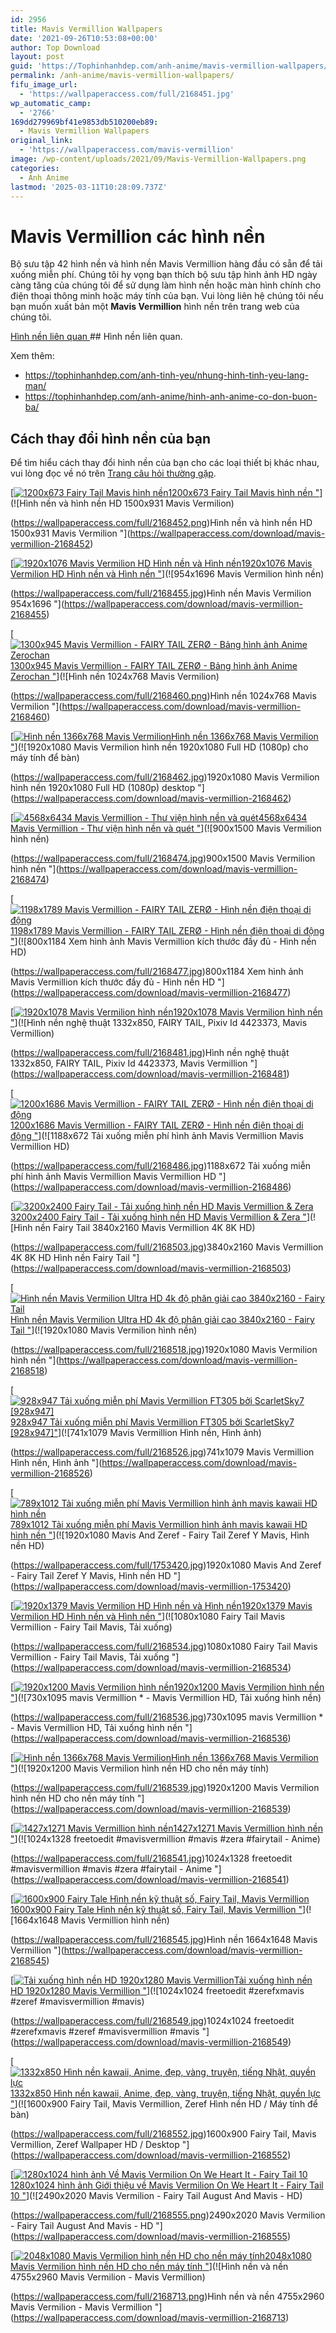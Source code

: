 ```yaml
---
id: 2956
title: Mavis Vermillion Wallpapers
date: '2021-09-26T10:53:08+00:00'
author: Top Download
layout: post
guid: 'https://Tophinhanhdep.com/anh-anime/mavis-vermillion-wallpapers/'
permalink: /anh-anime/mavis-vermillion-wallpapers/
fifu_image_url:
  - 'https://wallpaperaccess.com/full/2168451.jpg'
wp_automatic_camp:
  - '2766'
169dd279969bf41e9853db510200eb89:
  - Mavis Vermillion Wallpapers
original_link:
  - 'https://wallpaperaccess.com/mavis-vermillion'
image: /wp-content/uploads/2021/09/Mavis-Vermillion-Wallpapers.png
categories:
  - Ảnh Anime
lastmod: '2025-03-11T10:28:09.737Z'
---
```

# Mavis Vermillion các hình nền

Bộ sưu tập 42 hình nền và hình nền Mavis Vermillion hàng đầu có sẵn để tải xuống miễn phí. Chúng tôi hy vọng bạn thích bộ sưu tập hình ảnh HD ngày càng tăng của chúng tôi để sử dụng làm hình nền hoặc màn hình chính cho điện thoại thông minh hoặc máy tính của bạn. Vui lòng liên hệ chúng tôi nếu bạn muốn xuất bản một **Mavis Vermillion** hình nền trên trang web của chúng tôi.

[Hình nền liên quan ](#related) ## Hình nền liên quan.

   
 Xem thêm:

   
- <https://tophinhanhdep.com/anh-tinh-yeu/nhung-hinh-tinh-yeu-lang-man/>
- <https://tophinhanhdep.com/anh-anime/hinh-anh-anime-co-don-buon-ba/>

## Cách thay đổi hình nền của bạn

Để tìm hiểu cách thay đổi hình nền của bạn cho các loại thiết bị khác nhau, vui lòng đọc về nó trên [Trang câu hỏi thường gặp](https://tophinhanhdep.com/faq/).

  
[[![1200x673 Fairy Tail Mavis hình nền](https://wallpaperaccess.com/full/2168451.jpg)1200x673 Fairy Tail Mavis hình nền "](https://wallpaperaccess.com/download/mavis-vermillion-2168451)](![Hình nền và hình nền HD 1500x931 Mavis Vermilion)

(https://wallpaperaccess.com/full/2168452.png)Hình nền và hình nền HD 1500x931 Mavis Vermilion "](https://wallpaperaccess.com/download/mavis-vermillion-2168452)

[[![1920x1076 Mavis Vermilion HD Hình nền và Hình nền](https://wallpaperaccess.com/full/131592.png)1920x1076 Mavis Vermilion HD Hình nền và Hình nền "](https://wallpaperaccess.com/download/mavis-vermillion-131592)](![954x1696 Mavis Vermilion hình nền)

(https://wallpaperaccess.com/full/2168455.jpg)Hình nền Mavis Vermilion 954x1696 "](https://wallpaperaccess.com/download/mavis-vermillion-2168455)

[[![1300x945 Mavis Vermillion - FAIRY TAIL ZERØ - Bảng hình ảnh Anime Zerochan](https://wallpaperaccess.com/full/2168456.jpg)1300x945 Mavis Vermillion - FAIRY TAIL ZERØ - Bảng hình ảnh Anime Zerochan "](https://wallpaperaccess.com/download/mavis-vermillion-2168456)](![Hình nền 1024x768 Mavis Vermilion)

(https://wallpaperaccess.com/full/2168460.png)Hình nền 1024x768 Mavis Vermilion "](https://wallpaperaccess.com/download/mavis-vermillion-2168460)

[[![Hình nền 1366x768 Mavis Vermilion](https://wallpaperaccess.com/full/2168461.png)Hình nền 1366x768 Mavis Vermilion "](https://wallpaperaccess.com/download/mavis-vermillion-2168461)](![1920x1080 Mavis Vermilion hình nền 1920x1080 Full HD (1080p) cho máy tính để bàn)

(https://wallpaperaccess.com/full/2168462.jpg)1920x1080 Mavis Vermilion hình nền 1920x1080 Full HD (1080p) desktop "](https://wallpaperaccess.com/download/mavis-vermillion-2168462)

[[![4568x6434 Mavis Vermillion - Thư viện hình nền và quét](https://wallpaperaccess.com/full/2168469.jpg)4568x6434 Mavis Vermillion - Thư viện hình nền và quét "](https://wallpaperaccess.com/download/mavis-vermillion-2168469)](![900x1500 Mavis Vermilion hình nền)

(https://wallpaperaccess.com/full/2168474.jpg)900x1500 Mavis Vermilion hình nền "](https://wallpaperaccess.com/download/mavis-vermillion-2168474)

[[![1198x1789 Mavis Vermillion - FAIRY TAIL ZERØ - Hình nền điện thoại di động](https://wallpaperaccess.com/full/2168475.jpg)1198x1789 Mavis Vermillion - FAIRY TAIL ZERØ - Hình nền điện thoại di động "](https://wallpaperaccess.com/download/mavis-vermillion-2168475)](![800x1184 Xem hình ảnh Mavis Vermillion kích thước đầy đủ - Hình nền HD)

(https://wallpaperaccess.com/full/2168477.jpg)800x1184 Xem hình ảnh Mavis Vermillion kích thước đầy đủ - Hình nền HD "](https://wallpaperaccess.com/download/mavis-vermillion-2168477)

[[![1920x1078 Mavis Vermilion hình nền](https://wallpaperaccess.com/full/2168480.png)1920x1078 Mavis Vermilion hình nền "](https://wallpaperaccess.com/download/mavis-vermillion-2168480)](![Hình nền nghệ thuật 1332x850, FAIRY TAIL, Pixiv Id 4423373, Mavis Vermillion)

(https://wallpaperaccess.com/full/2168481.jpg)Hình nền nghệ thuật 1332x850, FAIRY TAIL, Pixiv Id 4423373, Mavis Vermillion "](https://wallpaperaccess.com/download/mavis-vermillion-2168481)

[[![1200x1686 Mavis Vermillion - FAIRY TAIL ZERØ - Hình nền điện thoại di động](https://wallpaperaccess.com/full/2168484.jpg)1200x1686 Mavis Vermillion - FAIRY TAIL ZERØ - Hình nền điện thoại di động "](https://wallpaperaccess.com/download/mavis-vermillion-2168484)](![1188x672 Tải xuống miễn phí hình ảnh Mavis Vermillion Mavis Vermillion HD)

(https://wallpaperaccess.com/full/2168486.jpg)1188x672 Tải xuống miễn phí hình ảnh Mavis Vermillion Mavis Vermillion HD "](https://wallpaperaccess.com/download/mavis-vermillion-2168486)

[[![3200x2400 Fairy Tail - Tải xuống hình nền HD Mavis Vermillion & Zera](https://wallpaperaccess.com/full/2168496.jpg)3200x2400 Fairy Tail - Tải xuống hình nền HD Mavis Vermillion &amp; Zera "](https://wallpaperaccess.com/download/mavis-vermillion-2168496)](![Hình nền Fairy Tail 3840x2160 Mavis Vermillion 4K 8K HD)

(https://wallpaperaccess.com/full/2168503.jpg)3840x2160 Mavis Vermillion 4K 8K HD Hình nền Fairy Tail "](https://wallpaperaccess.com/download/mavis-vermillion-2168503)

[[![Hình nền Mavis Vermilion Ultra HD 4k độ phân giải cao 3840x2160 - Fairy Tail](https://wallpaperaccess.com/full/2168515.jpg)Hình nền Mavis Vermilion Ultra HD 4k độ phân giải cao 3840x2160 - Fairy Tail "](https://wallpaperaccess.com/download/mavis-vermillion-2168515)](![1920x1080 Mavis Vermilion hình nền)

(https://wallpaperaccess.com/full/2168518.jpg)1920x1080 Mavis Vermilion hình nền "](https://wallpaperaccess.com/download/mavis-vermillion-2168518)

[[![928x947 Tải xuống miễn phí Mavis Vermillion FT305 bởi ScarletSky7 [928x947]](https://wallpaperaccess.com/full/2168519.png)928x947 Tải xuống miễn phí Mavis Vermillion FT305 bởi ScarletSky7 \[928x947\]"](https://wallpaperaccess.com/download/mavis-vermillion-2168519)](![741x1079 Mavis Vermillion Hình nền, Hình ảnh)

(https://wallpaperaccess.com/full/2168526.jpg)741x1079 Mavis Vermillion Hình nền, Hình ảnh "](https://wallpaperaccess.com/download/mavis-vermillion-2168526)

[[![789x1012 Tải xuống miễn phí Mavis Vermillion hình ảnh mavis kawaii HD hình nền](https://wallpaperaccess.com/full/2168528.jpg)789x1012 Tải xuống miễn phí Mavis Vermillion hình ảnh mavis kawaii HD hình nền "](https://wallpaperaccess.com/download/mavis-vermillion-2168528)](![1920x1080 Mavis And Zeref - Fairy Tail Zeref Y Mavis, Hình nền HD)

(https://wallpaperaccess.com/full/1753420.jpg)1920x1080 Mavis And Zeref - Fairy Tail Zeref Y Mavis, Hình nền HD "](https://wallpaperaccess.com/download/mavis-vermillion-1753420)

[[![1920x1379 Mavis Vermilion HD Hình nền và Hình nền](https://wallpaperaccess.com/full/567247.jpg)1920x1379 Mavis Vermilion HD Hình nền và Hình nền "](https://wallpaperaccess.com/download/mavis-vermillion-567247)](![1080x1080 Fairy Tail Mavis Vermillion - Fairy Tail Mavis, Tải xuống)

(https://wallpaperaccess.com/full/2168534.jpg)1080x1080 Fairy Tail Mavis Vermillion - Fairy Tail Mavis, Tải xuống "](https://wallpaperaccess.com/download/mavis-vermillion-2168534)

[[![1920x1200 Mavis Vermilion hình nền](https://wallpaperaccess.com/full/2168535.png)1920x1200 Mavis Vermilion hình nền "](https://wallpaperaccess.com/download/mavis-vermillion-2168535)](![730x1095 mavis Vermillion * - Mavis Vermillion HD, Tải xuống hình nền)

(https://wallpaperaccess.com/full/2168536.jpg)730x1095 mavis Vermillion \* - Mavis Vermillion HD, Tải xuống hình nền "](https://wallpaperaccess.com/download/mavis-vermillion-2168536)

[[![Hình nền 1366x768 Mavis Vermilion](https://wallpaperaccess.com/full/2168537.jpg)Hình nền 1366x768 Mavis Vermilion "](https://wallpaperaccess.com/download/mavis-vermillion-2168537)](![1920x1200 Mavis Vermilion hình nền HD cho nền máy tính)

(https://wallpaperaccess.com/full/2168539.jpg)1920x1200 Mavis Vermilion hình nền HD cho nền máy tính "](https://wallpaperaccess.com/download/mavis-vermillion-2168539)

[[![1427x1271 Mavis Vermillion hình nền](https://wallpaperaccess.com/full/2168540.jpg)1427x1271 Mavis Vermillion hình nền "](https://wallpaperaccess.com/download/mavis-vermillion-2168540)](![1024x1328 freetoedit #mavisvermillion #mavis #zera #fairytail - Anime)

(https://wallpaperaccess.com/full/2168541.jpg)1024x1328 freetoedit #mavisvermillion #mavis #zera #fairytail - Anime "](https://wallpaperaccess.com/download/mavis-vermillion-2168541)

[[![1600x900 Fairy Tale Hình nền kỹ thuật số, Fairy Tail, Mavis Vermillion](https://wallpaperaccess.com/full/2168543.jpg)1600x900 Fairy Tale Hình nền kỹ thuật số, Fairy Tail, Mavis Vermillion "](https://wallpaperaccess.com/download/mavis-vermillion-2168543)](![1664x1648 Mavis Vermillion hình nền)

(https://wallpaperaccess.com/full/2168545.jpg)Hình nền 1664x1648 Mavis Vermillion "](https://wallpaperaccess.com/download/mavis-vermillion-2168545)

[[![Tải xuống hình nền HD 1920x1280 Mavis Vermillion](https://wallpaperaccess.com/full/2168546.jpg)Tải xuống hình nền HD 1920x1280 Mavis Vermillion "](https://wallpaperaccess.com/download/mavis-vermillion-2168546)](![1024x1024 freetoedit #zerefxmavis #zeref #mavisvermillion #mavis)

(https://wallpaperaccess.com/full/2168549.jpg)1024x1024 freetoedit #zerefxmavis #zeref #mavisvermillion #mavis "](https://wallpaperaccess.com/download/mavis-vermillion-2168549)

[[![1332x850 Hình nền kawaii, Anime, đẹp, vàng, truyện, tiếng Nhật, quyền lực](https://wallpaperaccess.com/full/2168550.jpg)1332x850 Hình nền kawaii, Anime, đẹp, vàng, truyện, tiếng Nhật, quyền lực "](https://wallpaperaccess.com/download/mavis-vermillion-2168550)](![1600x900 Fairy Tail, Mavis Vermillion, Zeref Hình nền HD / Máy tính để bàn)

(https://wallpaperaccess.com/full/2168552.jpg)1600x900 Fairy Tail, Mavis Vermillion, Zeref Wallpaper HD / Desktop "](https://wallpaperaccess.com/download/mavis-vermillion-2168552)

[[![1280x1024 hình ảnh Về Mavis Vermilion On We Heart It - Fairy Tail 10](https://wallpaperaccess.com/full/2168553.jpg)1280x1024 hình ảnh Giới thiệu về Mavis Vermilion On We Heart It - Fairy Tail 10 "](https://wallpaperaccess.com/download/mavis-vermillion-2168553)](![2490x2020 Mavis Vermilion - Fairy Tail August And Mavis - HD)

(https://wallpaperaccess.com/full/2168555.png)2490x2020 Mavis Vermilion - Fairy Tail August And Mavis - HD "](https://wallpaperaccess.com/download/mavis-vermillion-2168555)

[[![2048x1080 Mavis Vermilion hình nền HD cho nền máy tính](https://wallpaperaccess.com/full/2168708.jpg)2048x1080 Mavis Vermilion hình nền HD cho nền máy tính "](https://wallpaperaccess.com/download/mavis-vermillion-2168708)](![Hình nền và nền 4755x2960 ​​Mavis Vermilion - Mavis Vermillion)

(https://wallpaperaccess.com/full/2168713.png)Hình nền và nền 4755x2960 ​​Mavis Vermilion - Mavis Vermillion "](https://wallpaperaccess.com/download/mavis-vermillion-2168713)
